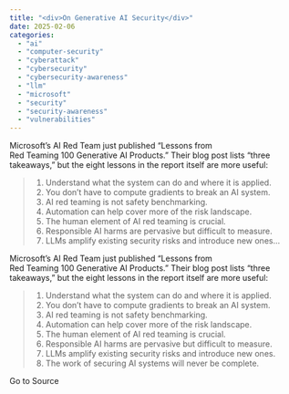 ```yaml
---
title: "<div>On Generative AI Security</div>"
date: 2025-02-06
categories: 
  - "ai"
  - "computer-security"
  - "cyberattack"
  - "cybersecurity"
  - "cybersecurity-awareness"
  - "llm"
  - "microsoft"
  - "security"
  - "security-awareness"
  - "vulnerabilities"
---
```


Microsoft’s AI Red Team just published “Lessons from  
Red Teaming 100 Generative AI Products.” Their blog post lists “three takeaways,” but the eight lessons in the report itself are more useful:

> 1. Understand what the system can do and where it is applied.
> 2. You don’t have to compute gradients to break an AI system.
> 3. AI red teaming is not safety benchmarking.
> 4. Automation can help cover more of the risk landscape.
> 5. The human element of AI red teaming is crucial.
> 6. Responsible AI harms are pervasive but difficult to measure.
> 7. LLMs amplify existing security risks and introduce new ones...

Microsoft’s AI Red Team just published “Lessons from  
Red Teaming 100 Generative AI Products.” Their blog post lists “three takeaways,” but the eight lessons in the report itself are more useful:

> 1. Understand what the system can do and where it is applied.
> 2. You don’t have to compute gradients to break an AI system.
> 3. AI red teaming is not safety benchmarking.
> 4. Automation can help cover more of the risk landscape.
> 5. The human element of AI red teaming is crucial.
> 6. Responsible AI harms are pervasive but difficult to measure.
> 7. LLMs amplify existing security risks and introduce new ones.
> 8. The work of securing AI systems will never be complete.

Go to Source
